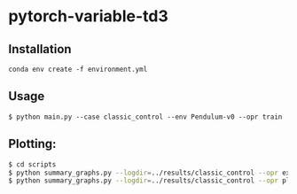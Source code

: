 # pytorch-variable-td3

## Installation
```conda env create -f environment.yml```

## Usage

```$ python main.py --case classic_control --env Pendulum-v0 --opr train```

## Plotting:
```bash
$ cd scripts
$ python summary_graphs.py --logdir=../results/classic_control --opr extract_summary 
$ python summary_graphs.py --logdir=../results/classic_control --opr plot
```